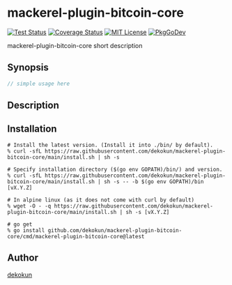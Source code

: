 mackerel-plugin-bitcoin-core
=======

[![Test Status](https://github.com/dekokun/mackerel-plugin-bitcoin-core/workflows/test/badge.svg?branch=main)][actions]
[![Coverage Status](https://codecov.io/gh/dekokun/mackerel-plugin-bitcoin-core/branch/main/graph/badge.svg)][codecov]
[![MIT License](http://img.shields.io/badge/license-MIT-blue.svg?style=flat-square)][license]
[![PkgGoDev](https://pkg.go.dev/badge/github.com/dekokun/mackerel-plugin-bitcoin-core)][PkgGoDev]

[actions]: https://github.com/dekokun/mackerel-plugin-bitcoin-core/actions?workflow=test
[codecov]: https://codecov.io/gh/dekokun/mackerel-plugin-bitcoin-core
[license]: https://github.com/dekokun/mackerel-plugin-bitcoin-core/blob/master/LICENSE
[PkgGoDev]: https://pkg.go.dev/github.com/dekokun/mackerel-plugin-bitcoin-core

mackerel-plugin-bitcoin-core short description

## Synopsis

```go
// simple usage here
```

## Description

## Installation

```console
# Install the latest version. (Install it into ./bin/ by default).
% curl -sfL https://raw.githubusercontent.com/dekokun/mackerel-plugin-bitcoin-core/main/install.sh | sh -s

# Specify installation directory ($(go env GOPATH)/bin/) and version.
% curl -sfL https://raw.githubusercontent.com/dekokun/mackerel-plugin-bitcoin-core/main/install.sh | sh -s -- -b $(go env GOPATH)/bin [vX.Y.Z]

# In alpine linux (as it does not come with curl by default)
% wget -O - -q https://raw.githubusercontent.com/dekokun/mackerel-plugin-bitcoin-core/main/install.sh | sh -s [vX.Y.Z]

# go get
% go install github.com/dekokun/mackerel-plugin-bitcoin-core/cmd/mackerel-plugin-bitcoin-core@latest
```

## Author

[dekokun](https://github.com/dekokun)
